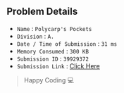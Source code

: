 ## Problem Details 
 
- `Name`                      : `Polycarp's Pockets`
- `Division`                  : `A.`
- `Date / Time of Submission` : `31 ms`
- `Memory Consumed`           : `300 KB`
- `Submission ID`             : `39929372`
- `Submission Link`           : [Click Here](http://codeforces.com/contest/1003/submission/39929372)

> Happy Coding   :computer: